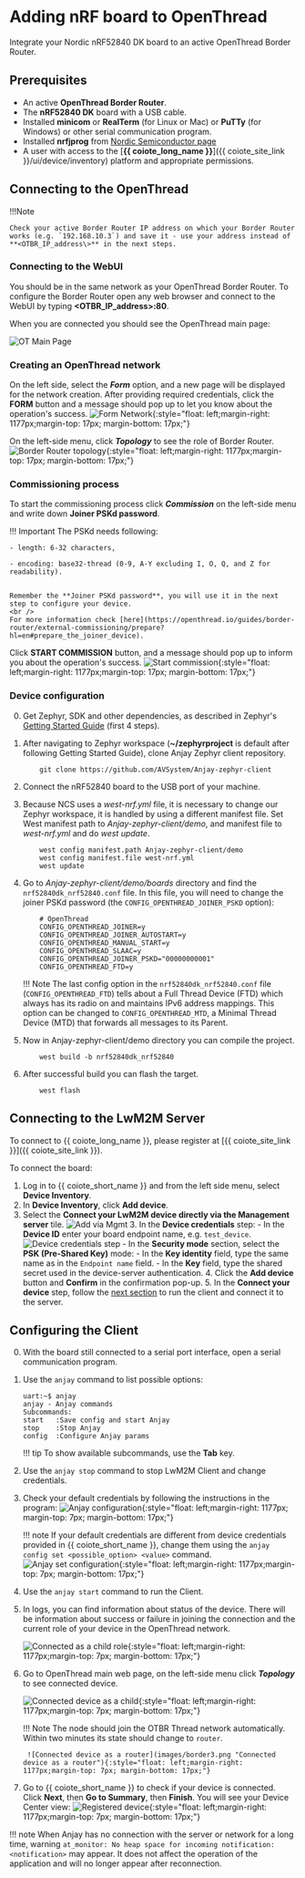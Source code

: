 # Adding nRF board to OpenThread

Integrate your Nordic nRF52840 DK board to an active OpenThread Border Router.

## Prerequisites

- An active **OpenThread Border Router**.
- The **nRF52840 DK** board with a USB cable.
- Installed **minicom** or **RealTerm** (for Linux or Mac) or **PuTTy** (for Windows) or other serial communication program.
- Installed **nrfjprog** from [Nordic Semiconductor page](https://www.nordicsemi.com/Products/Development-tools/nrf-command-line-tools/download)
- A user with access to the [**{{ coiote_long_name }}**]({{ coiote_site_link }}/ui/device/inventory) platform and appropriate permissions.

## Connecting to the OpenThread

!!!Note

    Check your active Border Router IP address on which your Border Router works (e.g. `192.168.10.3`) and save it - use your address instead of **<OTBR_IP_address\>** in the next steps.

### Connecting to the WebUI

You should be in the same network as your OpenThread Border Router. To configure the Border Router open any web browser and connect to the WebUI by typing **<OTBR_IP_address\>:80**.

When you are connected you should see the OpenThread main page:

![OT Main Page](images/ot_main_page.PNG "OT Main Page")

### Creating an OpenThread network

On the left side, select the ***Form*** option, and a new page will be displayed for the network creation. After providing required credentials, click the **FORM** button and a message should pop up to let you know about the operation's success. ![Form Network](images/form_network.png "Form Network"){:style="float: left;margin-right: 1177px;margin-top: 17px; margin-bottom: 17px;"}

On the left-side menu, click ***Topology*** to see the role of Border Router. ![Border Router topology](images/border1.png "Border Router topology"){:style="float: left;margin-right: 1177px;margin-top: 17px; margin-bottom: 17px;"}

### Commissioning process

To start the commissioning process click ***Commission*** on the left-side menu and write down **Joiner PSKd password**.

!!! Important
    The PSKd needs following:

    - length: 6-32 characters,

    - encoding: base32-thread (0-9, A-Y excluding I, O, Q, and Z for readability).


    Remember the **Joiner PSKd password**, you will use it in the next step to configure your device.
    <br />
    For more information check [here](https://openthread.io/guides/border-router/external-commissioning/prepare?hl=en#prepare_the_joiner_device).

Click **START COMMISSION** button, and a message should pop up to inform you about the operation's success. ![Start commission](images/commision.png "Start commission"){:style="float: left;margin-right: 1177px;margin-top: 17px; margin-bottom: 17px;"}

### Device configuration

0. Get Zephyr, SDK and other dependencies, as described in Zephyr's [Getting Started Guide](https://docs.zephyrproject.org/latest/develop/getting_started/index.html) (first 4 steps).

0. After navigating to Zephyr workspace (**~/zephyrproject** is default after following Getting Started Guide), clone Anjay Zephyr client repository.

    ```
        git clone https://github.com/AVSystem/Anjay-zephyr-client
    ```

0. Connect the nRF52840 board to the USB port of your machine.

0. Because NCS uses a *west-nrf.yml* file, it is necessary to change our Zephyr workspace, it is handled by using a different manifest file.
Set West manifest path to *Anjay-zephyr-client/demo*, and manifest file to *west-nrf.yml* and do *west update*.

    ```
        west config manifest.path Anjay-zephyr-client/demo
        west config manifest.file west-nrf.yml
        west update
    ```

0. Go to *Anjay-zephyr-client/demo/boards* directory and find the `nrf52840dk_nrf52840.conf` file. In this file, you will need to change the joiner PSKd password (the `CONFIG_OPENTHREAD_JOINER_PSKD` option):

    ```
        # OpenThread
        CONFIG_OPENTHREAD_JOINER=y
        CONFIG_OPENTHREAD_JOINER_AUTOSTART=y
        CONFIG_OPENTHREAD_MANUAL_START=y
        CONFIG_OPENTHREAD_SLAAC=y
        CONFIG_OPENTHREAD_JOINER_PSKD="00000000001"
        CONFIG_OPENTHREAD_FTD=y
    ```

    !!! Note
        The last config option in the `nrf52840dk_nrf52840.conf` file (`CONFIG_OPENTHREAD_FTD`) tells about a Full Thread Device (FTD) which always has its radio on and maintains IPv6 address mappings. This option can be changed to `CONFIG_OPENTHREAD_MTD`, a Minimal Thread Device (MTD) that forwards all messages to its Parent.

0. Now in Anjay-zephyr-client/demo directory you can compile the project.

    ```
        west build -b nrf52840dk_nrf52840
    ```

0. After successful build you can flash the target.

    ```
        west flash
    ```

## Connecting to the LwM2M Server

To connect to {{ coiote_long_name }}, please register at [{{ coiote_site_link }}]({{ coiote_site_link }}).

To connect the board:

1. Log in to {{ coiote_short_name }} and from the left side menu, select **Device Inventory**.
2. In **Device Inventory**, click **Add device**.
3. Select the **Connect your LwM2M device directly via the Management server** tile.
       ![Add via Mgmt](images/mgmt_tile.png "Add via Mgmt")
    3. In the **Device credentials** step:
         - In the **Device ID** enter your board endpoint name, e.g. `test_device`.
             ![Device credentials step](images/add_mgmt_quick.png "Device credentials step")
         - In the **Security mode** section, select the **PSK (Pre-Shared Key)** mode:
              - In the **Key identity** field, type the same name as in the `Endpoint name` field.
              - In the **Key** field, type the shared secret used in the device-server authentication.
    4. Click the **Add device** button and **Confirm** in the confirmation pop-up.
    5. In the **Connect your device** step, follow the [next section](#configuring-the-client) to run the client and connect it to the server.


## Configuring the Client

0. With the board still connected to a serial port interface, open a serial communication program.
0. Use the `anjay` command to list possible options:

    ```
    uart:~$ anjay
    anjay - Anjay commands
    Subcommands:
    start   :Save config and start Anjay
    stop    :Stop Anjay
    config  :Configure Anjay params
    ```

    !!! tip
        To show available subcommands, use the **Tab** key.

0. Use the `anjay stop` command to stop LwM2M Client and change credentials.

0. Check your default credentials by following the instructions in the program:
    ![Anjay configuration](images/anjay_config.png "Anjay configuration"){:style="float: left;margin-right: 1177px; margin-top: 7px; margin-bottom: 17px;"}


    !!! note
        If your default credentials are different from device credentials provided in {{ coiote_short_name }}, change them using the `anjay config set <possible_option> <value>` command.
        <br/>
        ![Anjay set configuration](images/anjay_config_set.PNG "Anjay set configuration"){:style="float: left;margin-right: 1177px;margin-top: 7px; margin-bottom: 17px;"}


0. Use the `anjay start` command to run the Client.

0. In logs, you can find information about status of the device. There will be information about success or failure in joining the connection and the current role of your device in the OpenThread network.

    ![Connected as a child role](images/connected_child.PNG "Connected as a child role"){:style="float: left;margin-right: 1177px;margin-top: 7px; margin-bottom: 17px;"}

0. Go to OpenThread main web page, on the left-side menu click ***Topology*** to see connected device.

    ![Connected device as a child](images/border2.png "Connected device as a child"){:style="float: left;margin-right: 1177px;margin-top: 7px; margin-bottom: 17px;"}

    !!! Note
        The node should join the OTBR Thread network automatically. Within two minutes its state should change to `router`.

        ![Connected device as a router](images/border3.png "Connected device as a router"){:style="float: left;margin-right: 1177px;margin-top: 7px; margin-bottom: 17px;"}

0. Go to {{ coiote_short_name }} to check if your device is connected. Click **Next**, then **Go to Summary**, then **Finish**. You will see your Device Center view:
    ![Registered device](images/registered_device.png "Registered device"){:style="float: left;margin-right: 1177px;margin-top: 7px; margin-bottom: 17px;"}

!!! note
    When Anjay has no connection with the server or network for a long time, warning
    `at_monitor: No heap space for incoming notification: <notification>` may appear.
    It does not affect the operation of the application and will no longer appear after reconnection.
